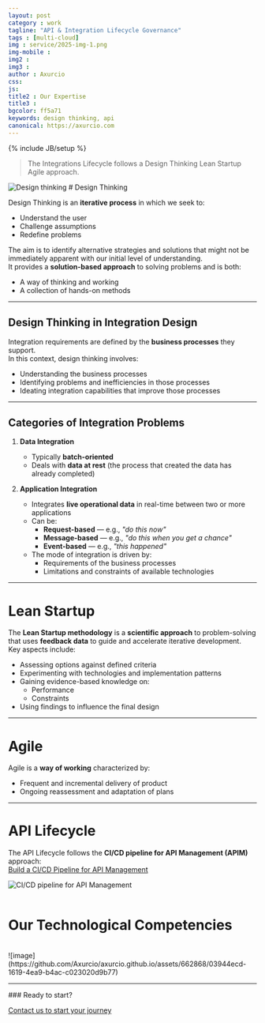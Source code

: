 ```yaml
---
layout: post
category : work
tagline: "API & Integration Lifecycle Governance"
tags : [multi-cloud]
img : service/2025-img-1.png
img-mobile : 
img2 : 
img3 : 
author : Axurcio
css: 
js: 
title2 : Our Expertise
title3 : 
bgcolor: ff5a71
keywords: design thinking, api
canonical: https://axurcio.com
---
```

{% include JB/setup %}

> The Integrations Lifecycle follows a Design Thinking Lean Startup Agile approach.

<img alt="Design thinking" src="https://github.com/user-attachments/assets/e8ee6615-47a9-4a49-861a-461bdad3803e" />
<!--more-->
# Design Thinking

Design Thinking is an **iterative process** in which we seek to:
- Understand the user
- Challenge assumptions
- Redefine problems

The aim is to identify alternative strategies and solutions that might not be immediately apparent with our initial level of understanding.  
It provides a **solution-based approach** to solving problems and is both:
- A way of thinking and working
- A collection of hands-on methods

---

## Design Thinking in Integration Design

Integration requirements are defined by the **business processes** they support.  
In this context, design thinking involves:
- Understanding the business processes
- Identifying problems and inefficiencies in those processes
- Ideating integration capabilities that improve those processes

---

## Categories of Integration Problems

1. **Data Integration**
   - Typically **batch-oriented**
   - Deals with **data at rest** (the process that created the data has already completed)

2. **Application Integration**
   - Integrates **live operational data** in real-time between two or more applications
   - Can be:
     - **Request-based** — e.g., *"do this now"*
     - **Message-based** — e.g., *"do this when you get a chance"*
     - **Event-based** — e.g., *"this happened"*
   - The mode of integration is driven by:
     - Requirements of the business processes
     - Limitations and constraints of available technologies

---

# Lean Startup

The **Lean Startup methodology** is a **scientific approach** to problem-solving that uses **feedback data** to guide and accelerate iterative development.  
Key aspects include:
- Assessing options against defined criteria
- Experimenting with technologies and implementation patterns
- Gaining evidence-based knowledge on:
  - Performance
  - Constraints
- Using findings to influence the final design

---

# Agile

Agile is a **way of working** characterized by:
- Frequent and incremental delivery of product
- Ongoing reassessment and adaptation of plans

---

# API Lifecycle

The API Lifecycle follows the **CI/CD pipeline for API Management (APIM)** approach:  
[Build a CI/CD Pipeline for API Management](https://azure.microsoft.com/en-au/blog/build-a-ci-cd-pipeline-for-api-management/)

<img alt="CI/CD pipeline for API Management" src="https://github.com/user-attachments/assets/0306c750-7996-4e51-b668-a06ec98cf429" />

<br/>
<br/>

# Our Technological Competencies
<br />    
![image](https://github.com/Axurcio/axurcio.github.io/assets/662868/03944ecd-1619-4ea9-b4ac-c023020d9b77)

<br />    
<hr />
### Ready to start?  

[Contact us to start your journey](/contact)